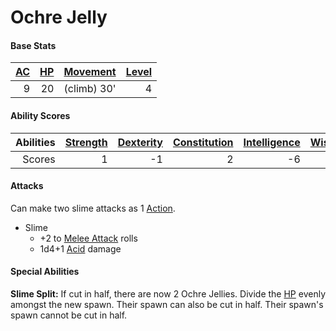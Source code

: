 # Ochre Jelly

#### Base Stats

| [AC](../../../Player%20Characters/Derived%20Statistics/Armor%20Class.md) | [HP](../../../Player%20Characters/Derived%20Statistics/Health%20Points.md) | [Movement](../../../Game%20Procedures/Movement.md) | [Level](../../../Player%20Characters/Derived%20Statistics/Level.md) |
| -----------------------------------------------------------------------: | -------------------------------------------------------------------------: | -------------------------------------------------: | ------------------------------------------------------------------: |
|                                                                        9 |                                                                         20 |                                        (climb) 30' |                                                                   4 |
#### Ability Scores

| Abilities | [Strength](../../../Player%20Characters/Chosen%20Statistics/Strength.md) | [Dexterity](../../../Player%20Characters/Chosen%20Statistics/Dexterity.md) | [Constitution](../../../Player%20Characters/Chosen%20Statistics/Constitution.md) | [Intelligence](../../../Player%20Characters/Chosen%20Statistics/Intelligence.md) | [Wisdom](../../../Player%20Characters/Chosen%20Statistics/Wisdom.md)<br> | [Charisma](../../../Player%20Characters/Chosen%20Statistics/Charisma.md)<br> |
| --------: | -----------------------------------------------------------------------: | -------------------------------------------------------------------------: | -------------------------------------------------------------------------------: | -------------------------------------------------------------------------------: | -----------------------------------------------------------------------: | ---------------------------------------------------------------------------: |
|    Scores |                                                                        1 |                                                                         -1 |                                                                                2 |                                                                               -6 |                                                                       -3 |                                                                           -4 |
#### Attacks
Can make two slime attacks as 1 [Action](../../../Game%20Procedures/Action.md).

- Slime
	- +2 to [Melee Attack](../../../Game%20Procedures/Melee%20Attack.md) rolls
	- 1d4+1 [Acid](../../../Damage%20Types/Acid.md) damage
#### Special Abilities
**Slime Split:** If cut in half, there are now 2 Ochre Jellies. Divide the [HP](../../../Player%20Characters/Derived%20Statistics/Health%20Points.md) evenly amongst the new spawn. Their spawn can also be cut in half. Their spawn's spawn cannot be cut in half. 